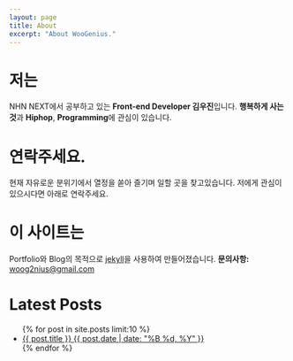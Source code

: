 ```yaml
---
layout: page
title: About
excerpt: "About WooGenius."
---
```


# 저는
NHN NEXT에서 공부하고 있는 **Front-end Developer 김우진**입니다.
**행복하게 사는 것**과 **Hiphop**, **Programming**에 관심이 있습니다.

# 연락주세요.
현재 자유로운 분위기에서 열정을 쏟아 즐기며 일할 곳을 찾고있습니다.
저에게 관심이 있으시다면 아래로 연락주세요.

<div class="social-icons">
	<a href="http://twitter.com/woogenius" title="WooGenius on Twitter" target="_blank"><i class="fa fa-twitter-square fa-4x"></i></a><a href="http://facebook.com/woogenius" title="WooGenius on Facebook" target="_blank"><i class="fa fa-facebook-square fa-4x"></i></a><a href="http://linkedin.com/in/woogenius" title="WooGenius on LinkedIn" target="_blank"><i class="fa fa-linkedin-square fa-4x"></i></a><a href="http://github.com/WooGenius" title="WooGenius on Github" target="_blank"><i class="fa fa-github-square fa-4x"></i></a><a href="mailto:woog2nius@gmail.com" title="Mailto WooGenius"><i class="fa fa-envelope-square fa-4x"></i></a>
</div>

# 이 사이트는
Portfolio와 Blog의 목적으로 [jekyll](http://jekyllrb.com/)을 사용하여 만들어졌습니다. 
**문의사항:** [woog2nius@gmail.com](mailto:woog2nius@gmail.com)

# Latest Posts
<ul class="post-list">
{% for post in site.posts limit:10 %} 
  <li><article><a href="{{ site.url }}{{ post.url }}">{{ post.title }} <span class="entry-date"><time datetime="{{ post.date | date_to_xmlschema }}">{{ post.date | date: "%B %d, %Y" }}</time></span></a></article></li>
{% endfor %}
</ul>